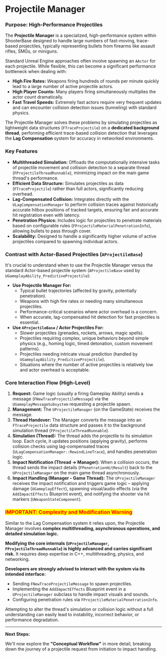 # Projectile Manager

### Purpose: High-Performance Projectiles

The **Projectile Manager** is a specialized, high-performance system within ShooterBase designed to handle large numbers of fast-moving, trace-based projectiles, typically representing bullets from firearms like assault rifles, SMGs, or miniguns.

Standard Unreal Engine approaches often involve spawning an `AActor` for each projectile. While flexible, this can become a significant performance bottleneck when dealing with:

* **High Fire Rates:** Weapons firing hundreds of rounds per minute quickly lead to a large number of active projectile actors.
* **High Player Counts:** Many players firing simultaneously multiplies the actor count dramatically.
* **Fast Travel Speeds:** Extremely fast actors require very frequent updates and can encounter collision detection issues (tunneling) with standard physics.

The Projectile Manager solves these problems by simulating projectiles as lightweight data structures (`FTraceProjectile`) on a **dedicated background thread**, performing efficient trace-based collision detection that leverages the **Lag Compensation** system for accuracy in networked environments.

### Key Features

* **Multithreaded Simulation:** Offloads the computationally intensive tasks of projectile movement and collision detection to a separate thread (`FProjectileThreadRunnable`), minimizing impact on the main game thread's performance.
* **Efficient Data Structure:** Simulates projectiles as data (`FTraceProjectile`) rather than full actors, significantly reducing overhead.
* **Lag-Compensated Collision:** Integrates directly with the `ULagCompensationManager` to perform collision traces against historically accurate hitbox positions of tracked targets, ensuring fair and accurate hit registration even with latency.
* **Penetration Physics:** Includes logic for projectiles to penetrate materials based on configurable rules (`FProjectileMaterialPenetrationInfo`), allowing bullets to pass through cover.
* **Scalability:** Designed to handle a significantly higher volume of active projectiles compared to spawning individual actors.

### Contrast with Actor-Based Projectiles (`AProjectileBase`)

It's crucial to understand when to use the Projectile Manager versus the standard Actor-based projectile system (`AProjectileBase` used by `UGameplayAbility_PredictiveProjectile`):

* **Use Projectile Manager For:**
  * Typical bullet trajectories (affected by gravity, potentially penetration).
  * Weapons with high fire rates or needing many simultaneous projectiles.
  * Performance-critical scenarios where actor overhead is a concern.
  * When accurate, lag-compensated hit detection for fast projectiles is essential.
* **Use `AProjectileBase` / Actor Projectiles For:**
  * Slower projectiles (grenades, rockets, arrows, magic spells).
  * Projectiles requiring complex, unique behaviors beyond simple physics (e.g., homing logic, timed detonation, custom movement patterns).
  * Projectiles needing intricate visual prediction (handled by `UGameplayAbility_PredictiveProjectile`).
  * Situations where the number of active projectiles is relatively low and actor overhead is acceptable.

### Core Interaction Flow (High-Level)

1. **Request:** Game logic (usually a firing Gameplay Ability) sends a message (`FNewTraceProjectileMessage`) via the `UGameplayMessageSubsystem` requesting a projectile spawn.
2. **Management:** The `UProjectileManager` (on the GameState) receives the message.
3. **Thread Handover:** The Manager converts the message into an `FTraceProjectile` data structure and passes it to the background simulation thread (`FProjectileThreadRunnable`).
4. **Simulation (Thread):** The thread adds the projectile to its simulation loop. Each cycle, it updates positions (applying gravity), performs collision checks using lag-compensated traces (`ULagCompensationManager::RewindLineTrace`), and handles penetration logic.
5. **Impact Notification (Thread -> Manager):** When a collision occurs, the thread sends the impact details (`FPenetrationHitResult`) back to the `UProjectileManager` on the main game thread asynchronously.
6. **Impact Handling (Manager - Game Thread):** The `UProjectileManager` receives the impact notification and triggers game logic – applying damage (`UGameplayEffect`), spawning visual/audio effects (via the `AddImpactEffects` Blueprint event), and notifying the shooter via hit markers (`UWeaponStateComponent`).

### <mark style="color:red;">IMPORTANT: Complexity and Modification Warning</mark>

Similar to the Lag Compensation system it relies upon, the Projectile Manager involves **complex multithreading, asynchronous operations, and detailed simulation logic.**

**Modifying the core internals (`UProjectileManager`, `FProjectileThreadRunnable`) is highly advanced and carries significant risk.** It requires deep expertise in C++, multithreading, physics, and networking.

**Developers are strongly advised to interact with the system via its intended interface:**

* Sending `FNewTraceProjectileMessage` to spawn projectiles.
* Implementing the `AddImpactEffects` Blueprint event in a `UProjectileManager` subclass to handle impact visuals and sounds.
* Configuring penetration rules via `FProjectileMaterialPenetrationInfo`.

Attempting to alter the thread's simulation or collision logic without a full understanding can easily lead to instability, incorrect behavior, or performance degradation.

***

**Next Steps:**

We'll now explore the **"Conceptual Workflow"** in more detail, breaking down the journey of a projectile request from initiation to impact handling.
